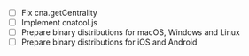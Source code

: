 - [ ] Fix cna.getCentrality
- [ ] Implement cnatool.js
- [ ] Prepare binary distributions for macOS, Windows and Linux
- [ ] Prepare binary distributions for iOS and Android
